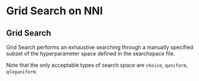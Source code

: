 Grid Search on NNI
===

## Grid Search

Grid Search performs an exhaustive searching through a manually specified subset of the hyperparameter space defined in the searchspace file. 

Note that the only acceptable types of search space are `choice`, `quniform`, `qloguniform`. 